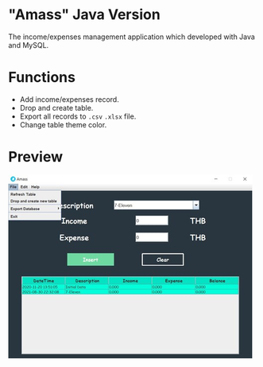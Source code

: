 # "Amass" Java Version
The income/expenses management application which developed with Java and MySQL.

# Functions
  * Add income/expenses record.
  * Drop and create table.
  * Export all records to `.csv` `.xlsx` file.
  * Change table theme color.

# Preview
![picture alt](https://github.com/SlickleZ/amass-java/blob/main/res/Amass_Java.jpg?raw=true)
